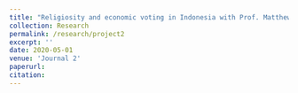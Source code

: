 ```yaml
---
title: "Religiosity and economic voting in Indonesia with Prof. Matthew Winters"
collection: Research
permalink: /research/project2
excerpt: ''
date: 2020-05-01
venue: 'Journal 2'
paperurl: 
citation:
---
```



